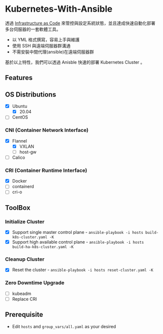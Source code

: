 # Kubernetes-With-Ansible

透過 [Infrastructure as Code](https://en.wikipedia.org/wiki/Infrastructure_as_code) 來管控與設定系統狀態，並且達成快速自動化部署多台伺服器的一套軟體工具。

- 以 YML 格式撰寫，容易上手與維護
- 使用 SSH 與遠端伺服器群溝通
- 不需安裝中間代理(ansible)在遠端伺服器群

基於以上特性，我們可以透過 Anisble 快速的部署 Kubernetes Cluster 。

## Features

## OS Distributions

- [X] Ubuntu 
  - [X] 20.04
- [ ] CentOS

### CNI (Container Network Interface)
- [X] Flannel
  - [X] VXLAN
  - [ ] host-gw
- [ ] Calico 

### CRI (Container Runtime Interface)
- [X] Docker
- [ ] containerd
- [ ] cri-o

## ToolBox

### Initialize Cluster

- [X] Support single master control plane - `ansible-playbook -i hosts build-k8s-cluster.yaml -K`
- [X] Support high available control plane - `ansible-playbook -i hosts build-ha-k8s-cluster.yaml -K`

### Cleanup Cluster
- [X] Reset the cluster - `ansible-playbook -i hosts reset-cluster.yaml -K`

### Zero Downtime Upgrade

- [ ] kubeadm
- [ ] Replace CRI

## Prerequisite

- Edit `hosts` and `group_vars/all.yaml` as your desired 
